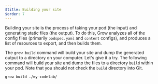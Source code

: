 ```yaml
---
$title: Building your site
$order: 7
---
```

Building your site is the process of taking your pod (the input) and generating static files (the output). To do this, Grow analyzes all of the config files (primarily `podspec.yaml` and `content` configs), and produces a list of resources to export, and then builds them.

The `grow build` command will build your site and dump the generated output to a directory on your computer. Let's give it a try. The following command will build your site and dump the files to a directory `build` within your pod. Note that you should not check the `build` directory into Git.

    grow build ./my-codelab/
